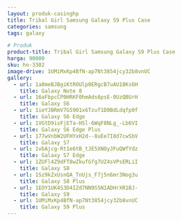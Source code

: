 ```yaml
---
layout: produk-casinghp
title: Tribal Girl Samsung Galaxy S9 Plus Case
categories: samsung
tags: galaxy

# Produk
product-title: Tribal Girl Samsung Galaxy S9 Plus Case
harga: 90000
sku: hn-3302
image-drive: 1UMiMxKp4BfN-ap7Nt3854jcy32b8vnUC
gallery:
  - url: 1a8meBJBgiKtROUlp0ERgcB7uAU18Ks6H
    title: Galaxy Note 8
  - url: 16aFbpcCP0HRKF0hmAds6psE-0UzQBUrH
    title: Galaxy S6
  - url: 1ieYJBRmV7G5901x6Tzuf1D0BdLdqfp0f
    title: Galaxy S6 Edge
  - url: 1VGtD9isFjETa-HSl-6WqF8NLg_-Lb6VI
    title: Galaxy S6 Edge Plus
  - url: 177wVnbW2UFHYxH2d--8uEe7I8d7cwSbV
    title: Galaxy S7
  - url: 1vbAjcg-Rt1e6tB_tJE5XNOyJFuQWfYdz
    title: Galaxy S7 Edge
  - url: 1ZUFl4Z9dFT8wZkufGfg7UZ4sVPsERLiI
    title: Galaxy S8
  - url: 1Sz9kZxUsnQA_TnUjs_F7j5n6mr3Nog3u
    title: Galaxy S8 Plus
  - url: 1EOY1UK4S3D4IZd7NN9S5NIADHrXR1BJ-
    title: Galaxy S9
  - url: 1UMiMxKp4BfN-ap7Nt3854jcy32b8vnUC
    title: Galaxy S9 Plus
---
```

